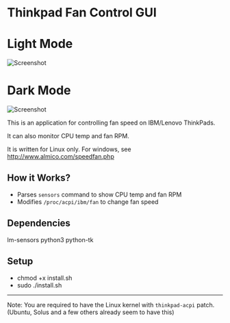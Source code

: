 # Thinkpad Fan Control GUI

# Light Mode

![Screenshot](https://i.imgur.com/tEXcaEQ.png)

# Dark Mode

![Screenshot](https://i.imgur.com/t0rEGlc.png)

This is an application for controlling fan speed on IBM/Lenovo ThinkPads.

It can also monitor CPU temp and fan RPM.

It is written for Linux only. For windows, see http://www.almico.com/speedfan.php   

## How it Works?
 + Parses `sensors` command to show CPU temp and fan RPM
 + Modifies `/proc/acpi/ibm/fan` to change fan speed

## Dependencies
lm-sensors
python3
python-tk


## Setup
+ chmod +x install.sh
+ sudo ./install.sh

---

Note: You are required to have the Linux kernel with `thinkpad-acpi` patch. (Ubuntu, Solus and a few others already seem to have this)

